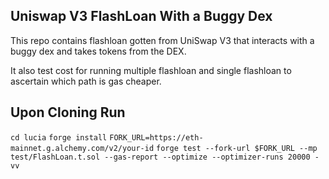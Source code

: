 ## Uniswap V3 FlashLoan With a Buggy Dex

This repo contains flashloan gotten from UniSwap V3 that interacts with a buggy dex and takes tokens from the DEX.

It also test cost for running multiple flashloan and single flashloan to ascertain which path is gas cheaper.

## Upon Cloning Run

`cd lucia`
`forge install`
`FORK_URL=https://eth-mainnet.g.alchemy.com/v2/your-id`
`forge test --fork-url $FORK_URL --mp test/FlashLoan.t.sol --gas-report --optimize --optimizer-runs 20000 -vv`
